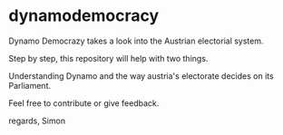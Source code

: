# dynamodemocracy

Dynamo Democrazy takes a look into the Austrian electorial system.

Step by step, this repository will help with two things.

Understanding Dynamo and the way austria's electorate decides on its Parliament.

Feel free to contribute or give feedback.

regards, Simon
